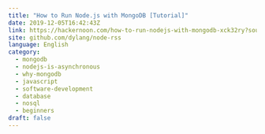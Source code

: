 ```yaml
---
title: "How to Run Node.js with MongoDB [Tutorial]"
date: 2019-12-05T16:42:43Z
link: https://hackernoon.com/how-to-run-nodejs-with-mongodb-xck32ry?source=rss&utm_medium=RSS&utm_source=news.12bit.vn
site: github.com/dylang/node-rss
language: English
category:
  - mongodb
  - nodejs-is-asynchronous
  - why-mongodb
  - javascript
  - software-development
  - database
  - nosql
  - beginners
draft: false
---
```

